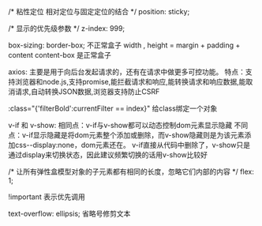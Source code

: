  /* 粘性定位 相对定位与固定定位的结合 */
  position: sticky;
  
  /* 显示的优先级参数 */
  z-index: 999;

  box-sizing: border-box; 不正常盒子
  width , height = margin + padding + content
  content-box 是正常盒子

  axios:
  主要是用于向后台发起请求的，还有在请求中做更多可控功能。
  特点：支持浏览器和node.js,支持promise,能拦截请求和响应,能转换请求和响应数据,能取消请求,自动转换JSON数据,浏览器支持防止CSRF

  :class="{'filterBold':currentFilter == index}"
  给class绑定一个对象

  v-if 和 v-show:
  相同点：v-if与v-show都可以动态控制dom元素显示隐藏
  不同点：v-if显示隐藏是将dom元素整个添加或删除，而v-show隐藏则是为该元素添加css--display:none，dom元素还在。
  v-if直接从代码中删除了，v-show只是通过display来切换状态，因此建议频繁切换的话用v-show比较好

  /* 让所有弹性盒模型对象的子元素都有相同的长度，忽略它们内部的内容 */
  flex: 1;
  
  !important 表示优先调用

   text-overflow: ellipsis; 省略号修剪文本